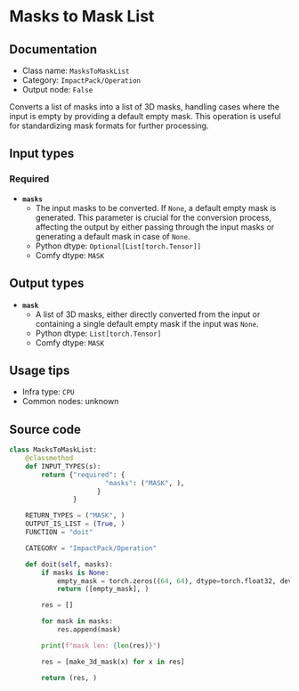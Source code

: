 # Masks to Mask List
## Documentation
- Class name: `MasksToMaskList`
- Category: `ImpactPack/Operation`
- Output node: `False`

Converts a list of masks into a list of 3D masks, handling cases where the input is empty by providing a default empty mask. This operation is useful for standardizing mask formats for further processing.
## Input types
### Required
- **`masks`**
    - The input masks to be converted. If `None`, a default empty mask is generated. This parameter is crucial for the conversion process, affecting the output by either passing through the input masks or generating a default mask in case of `None`.
    - Python dtype: `Optional[List[torch.Tensor]]`
    - Comfy dtype: `MASK`
## Output types
- **`mask`**
    - A list of 3D masks, either directly converted from the input or containing a single default empty mask if the input was `None`.
    - Python dtype: `List[torch.Tensor]`
    - Comfy dtype: `MASK`
## Usage tips
- Infra type: `CPU`
- Common nodes: unknown


## Source code
```python
class MasksToMaskList:
    @classmethod
    def INPUT_TYPES(s):
        return {"required": {
                        "masks": ("MASK", ),
                      }
                }

    RETURN_TYPES = ("MASK", )
    OUTPUT_IS_LIST = (True, )
    FUNCTION = "doit"

    CATEGORY = "ImpactPack/Operation"

    def doit(self, masks):
        if masks is None:
            empty_mask = torch.zeros((64, 64), dtype=torch.float32, device="cpu")
            return ([empty_mask], )

        res = []

        for mask in masks:
            res.append(mask)

        print(f"mask len: {len(res)}")

        res = [make_3d_mask(x) for x in res]

        return (res, )

```
